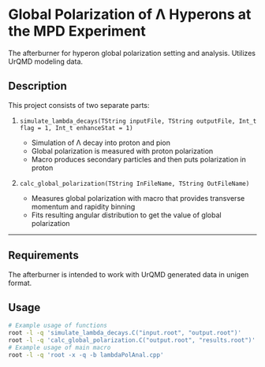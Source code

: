 # Global Polarization of Λ Hyperons at the MPD Experiment

The afterburner for hyperon global polarization setting and analysis. Utilizes UrQMD modeling data.

## Description

This project consists of two separate parts:

1. `simulate_lambda_decays(TString inputFile, TString outputFile, Int_t flag = 1, Int_t enhanceStat = 1)`  
   - Simulation of Λ decay into proton and pion
   - Global polarization is measured with proton polarization
   - Macro produces secondary particles and then puts polarization in proton

2. `calc_global_polarization(TString InFileName, TString OutFileName)`  
   - Measures global polarization with macro that provides transverse momentum and rapidity binning
   - Fits resulting angular distribution to get the value of global polarization

---

## Requirements

The afterburner is intended to work with UrQMD generated data in unigen format.

## Usage

```bash
# Example usage of functions
root -l -q 'simulate_lambda_decays.C("input.root", "output.root")'
root -l -q 'calc_global_polarization.C("output.root", "results.root")'
# Example usage of main macro
root -l -q 'root -x -q -b lambdaPolAnal.cpp'
